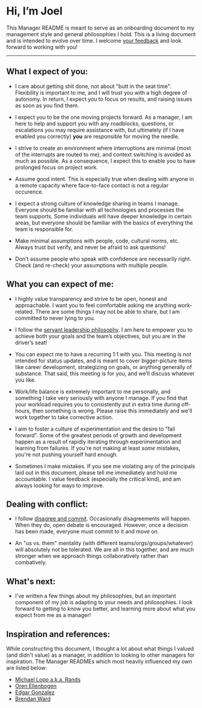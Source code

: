 # Hi, I’m Joel
This Manager README is meant to serve as an onboarding document to my management style and general philosophies I hold.  This is a living document and is intended to evolve over time.  I welcome [your feedback](https://github.com/esquireofoz/Manager-README/pulls) and look forward to working with you!

---
## What I expect of you:
* I care about getting shit done, not about "butt in the seat time".  Flexibility is important to me, and I will trust you with a high degree of autonomy.  In return, I expect you to focus on results, and raising issues as soon as you find them.

* I expect you to be the one moving projects forward.  As a manager, I am here to help and support you with any roadblocks, questions, or escalations you may require assistance with, but ultimately (if I have enabled you correctly) __you__ are responsible for moving the needle.

* I strive to create an environment where interruptions are minimal (most of the interrupts are routed to me), and context switching is avoided as much as possible.  As a consequence, I expect this to enable you to have prolonged focus on project work.

* Assume good intent.  This is especially true when dealing with anyone in a remote capacity where face-to-face contact is not a regular occurence.

* I expect a strong culture of knowledge sharing in teams I manage.  Everyone should be familiar with all technologies and processes the team supports.  Some individuals will have deeper knowledge in certain areas, but everyone should be familiar with the basics of everything the team is responsible for.

* Make minimal assumptions with people, code, cultural norms, etc.  Always trust but verify, and never be afraid to ask questions!

* Don't assume people who speak with confidence are necessarily right.  Check (and re-check) your assumptions with multiple people.

## What you can expect of me:
* I highly value transparency and strive to be open, honest and approachable.  I want you to feel comfortable asking me anything work-related.  There are some things I may not be able to share, but I am committed to never lying to you.

* I follow the [servant leadership philosophy](https://en.wikipedia.org/wiki/Servant_leadership).  I am here to empower you to achieve both your goals and the team’s objectives, but you are in the driver’s seat!

* You can expect me to have a recurring 1:1 with you.  This meeting is _not_ intended for status updates, and is meant to cover bigger-picture items like career development, strategizing on goals, or anything generally of substance.  That said, this meeting is for you, and we’ll discuss whatever you like.

* Work/life balance is extremely important to me personally, and something I take very seriously with anyone I manage.  If you find that your workload requires you to consistently put in extra time during off-hours, then something is wrong.  Please raise this immediately and we'll work together to take corrective action.

* I aim to foster a culture of experimentation and the desire to “fail forward”.  Some of the greatest periods of growth and development happen as a result of rapidly iterating through experimentation and learning from failures.  If you're not making at least _some_ mistakes, you're not pushing yourself hard enough.

* Sometimes I make mistakes.  If you see me violating any of the principals laid out in this document, please tell me immediately and hold me accountable.  I value feedback (especially the critical kind), and am always looking for ways to improve.

## Dealing with conflict:

* I follow [disagree and commit](https://en.wikipedia.org/wiki/Disagree_and_commit). Occasionally disagreements will happen.  When they do, open debate is encouraged.  However, once a decision has been made, everyone must commit to it and move on.

* An "us vs. them" mentality (with different teams/orgs/groups/whatever) will absolutely not be tolerated.  We are all in this together, and are much stronger when we approach things collaboratively rather than combatively.

## What's next:
* I've written a few things about my philosophies, but an important component of my job is adapting to your needs and philosophies.  I look forward to getting to know you better, and learning more about what you expect from me as a manager!

## Inspiration and references:
While constructing this document, I thought a lot about what things I valued (and didn't value) as a manager, in addition to looking to other managers for inspiration.  The Manager READMEs which most heavily influenced my own are listed below:
* [Michael Lopp a.k.a. Rands](http://randsinrepose.com/archives/how-to-rands/)
* [Oren Ellenbogen](https://managerreadme.com/readme/orenellenbogen)
* [Edgar Gonzalez](https://github.com/edgar/manager-README)
* [Brendan Ward](https://github.com/brendan-ward/manager-readme)
